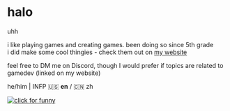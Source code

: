 # halo
uhh

i like playing games and creating games. been doing so since 5th grade\
i did make some cool thingies - check them out on [my website](https://rmfandyplayz.com)

feel free to DM me on Discord, though I would prefer if topics are related to gamedev (linked on my website)

he/him | INFP
🇺🇸 **en** / 🇨🇳 zh

[![click for funny](https://files.catbox.moe/3lecj0.JPG)](https://files.catbox.moe/ujvodq.mp4)
